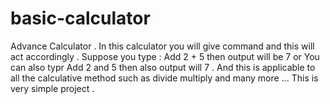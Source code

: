 # basic-calculator
Advance Calculator .
In this calculator you will give command and this will act accordingly .
Suppose you type :
Add 2 + 5 then output will be 7 
or You can also typr Add 2 and 5 then also output will 7 .
And this is applicable to all the calculative method such as divide multiply and many more ... 
This is very simple project .
